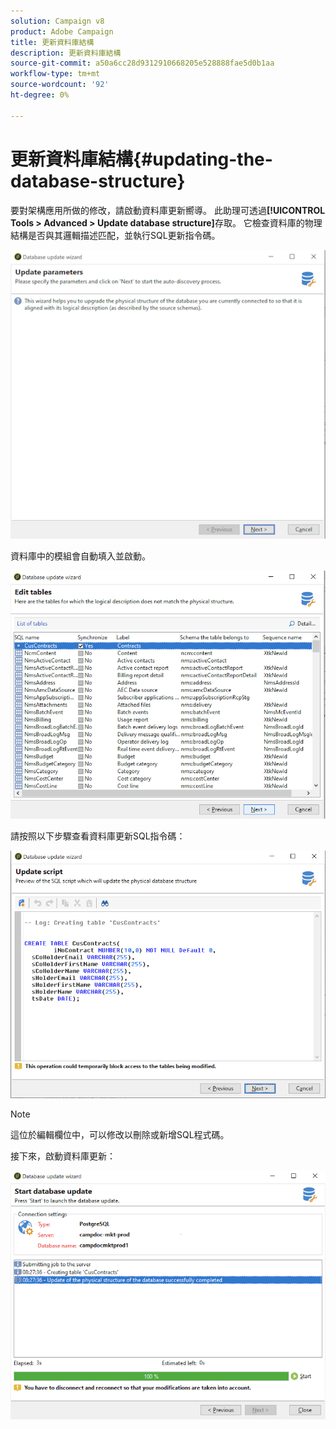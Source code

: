 ```yaml
---
solution: Campaign v8
product: Adobe Campaign
title: 更新資料庫結構
description: 更新資料庫結構
source-git-commit: a50a6cc28d9312910668205e528888fae5d0b1aa
workflow-type: tm+mt
source-wordcount: '92'
ht-degree: 0%

---
```


# 更新資料庫結構{#updating-the-database-structure}

要對架構應用所做的修改，請啟動資料庫更新嚮導。 此助理可透過&#x200B;**[!UICONTROL Tools > Advanced > Update database structure]**&#x200B;存取。 它檢查資料庫的物理結構是否與其邏輯描述匹配，並執行SQL更新指令碼。

![](assets/schema_update.png)

資料庫中的模組會自動填入並啟動。

![](assets/schema_update_select2.png)

請按照以下步驟查看資料庫更新SQL指令碼：

![](assets/schema_update2.png)

>[!NOTE]
>
>這位於編輯欄位中，可以修改以刪除或新增SQL程式碼。

接下來，啟動資料庫更新：

![](assets/schema_update3.png)

